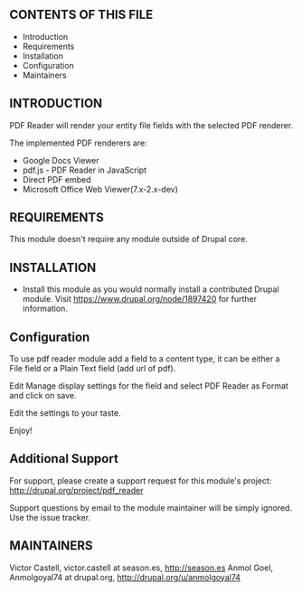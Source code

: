 CONTENTS OF THIS FILE
---------------------

 * Introduction
 * Requirements
 * Installation
 * Configuration
 * Maintainers


INTRODUCTION
------------

PDF Reader will render your entity file fields with the selected PDF renderer.

The implemented PDF renderers are:

 * Google Docs Viewer
 * pdf.js - PDF Reader in JavaScript
 * Direct PDF embed
 * Microsoft Office Web Viewer(7.x-2.x-dev)


REQUIREMENTS
------------

This module doesn't require any module outside of Drupal core.


INSTALLATION
------------

 * Install this module as you would normally install a contributed Drupal module.
   Visit https://www.drupal.org/node/1897420 for further information.

Configuration
-------------

To use pdf reader module add a field to a content type, it can be either a File
field or a Plain Text field (add url of pdf).

Edit Manage display settings for the field and select PDF Reader as Format and
click on save.

Edit the settings to your taste.

Enjoy!


Additional Support
------------------
For support, please create a support request for this module's project:
  http://drupal.org/project/pdf_reader

Support questions by email to the module maintainer will be simply ignored.
Use the issue tracker.


MAINTAINERS
-----------
Victor Castell, victor.castell at season.es, http://season.es
Anmol Goel, Anmolgoyal74 at drupal.org, http://drupal.org/u/anmolgoyal74

